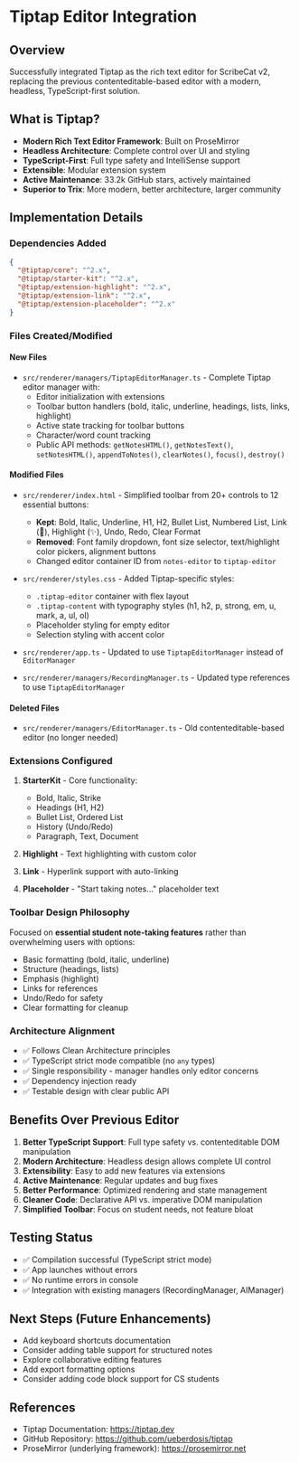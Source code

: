 # Tiptap Editor Integration

## Overview
Successfully integrated Tiptap as the rich text editor for ScribeCat v2, replacing the previous contenteditable-based editor with a modern, headless, TypeScript-first solution.

## What is Tiptap?
- **Modern Rich Text Editor Framework**: Built on ProseMirror
- **Headless Architecture**: Complete control over UI and styling
- **TypeScript-First**: Full type safety and IntelliSense support
- **Extensible**: Modular extension system
- **Active Maintenance**: 33.2k GitHub stars, actively maintained
- **Superior to Trix**: More modern, better architecture, larger community

## Implementation Details

### Dependencies Added
```json
{
  "@tiptap/core": "^2.x",
  "@tiptap/starter-kit": "^2.x",
  "@tiptap/extension-highlight": "^2.x",
  "@tiptap/extension-link": "^2.x",
  "@tiptap/extension-placeholder": "^2.x"
}
```

### Files Created/Modified

#### New Files
- `src/renderer/managers/TiptapEditorManager.ts` - Complete Tiptap editor manager with:
  - Editor initialization with extensions
  - Toolbar button handlers (bold, italic, underline, headings, lists, links, highlight)
  - Active state tracking for toolbar buttons
  - Character/word count tracking
  - Public API methods: `getNotesHTML()`, `getNotesText()`, `setNotesHTML()`, `appendToNotes()`, `clearNotes()`, `focus()`, `destroy()`

#### Modified Files
- `src/renderer/index.html` - Simplified toolbar from 20+ controls to 12 essential buttons:
  - **Kept**: Bold, Italic, Underline, H1, H2, Bullet List, Numbered List, Link (🔗), Highlight (✨), Undo, Redo, Clear Format
  - **Removed**: Font family dropdown, font size selector, text/highlight color pickers, alignment buttons
  - Changed editor container ID from `notes-editor` to `tiptap-editor`

- `src/renderer/styles.css` - Added Tiptap-specific styles:
  - `.tiptap-editor` container with flex layout
  - `.tiptap-content` with typography styles (h1, h2, p, strong, em, u, mark, a, ul, ol)
  - Placeholder styling for empty editor
  - Selection styling with accent color

- `src/renderer/app.ts` - Updated to use `TiptapEditorManager` instead of `EditorManager`

- `src/renderer/managers/RecordingManager.ts` - Updated type references to use `TiptapEditorManager`

#### Deleted Files
- `src/renderer/managers/EditorManager.ts` - Old contenteditable-based editor (no longer needed)

### Extensions Configured

1. **StarterKit** - Core functionality:
   - Bold, Italic, Strike
   - Headings (H1, H2)
   - Bullet List, Ordered List
   - History (Undo/Redo)
   - Paragraph, Text, Document

2. **Highlight** - Text highlighting with custom color

3. **Link** - Hyperlink support with auto-linking

4. **Placeholder** - "Start taking notes..." placeholder text

### Toolbar Design Philosophy
Focused on **essential student note-taking features** rather than overwhelming users with options:
- Basic formatting (bold, italic, underline)
- Structure (headings, lists)
- Emphasis (highlight)
- Links for references
- Undo/Redo for safety
- Clear formatting for cleanup

### Architecture Alignment
- ✅ Follows Clean Architecture principles
- ✅ TypeScript strict mode compatible (no `any` types)
- ✅ Single responsibility - manager handles only editor concerns
- ✅ Dependency injection ready
- ✅ Testable design with clear public API

## Benefits Over Previous Editor

1. **Better TypeScript Support**: Full type safety vs. contenteditable DOM manipulation
2. **Modern Architecture**: Headless design allows complete UI control
3. **Extensibility**: Easy to add new features via extensions
4. **Active Maintenance**: Regular updates and bug fixes
5. **Better Performance**: Optimized rendering and state management
6. **Cleaner Code**: Declarative API vs. imperative DOM manipulation
7. **Simplified Toolbar**: Focus on student needs, not feature bloat

## Testing Status
- ✅ Compilation successful (TypeScript strict mode)
- ✅ App launches without errors
- ✅ No runtime errors in console
- ✅ Integration with existing managers (RecordingManager, AIManager)

## Next Steps (Future Enhancements)
- Add keyboard shortcuts documentation
- Consider adding table support for structured notes
- Explore collaborative editing features
- Add export formatting options
- Consider adding code block support for CS students

## References
- Tiptap Documentation: https://tiptap.dev
- GitHub Repository: https://github.com/ueberdosis/tiptap
- ProseMirror (underlying framework): https://prosemirror.net
